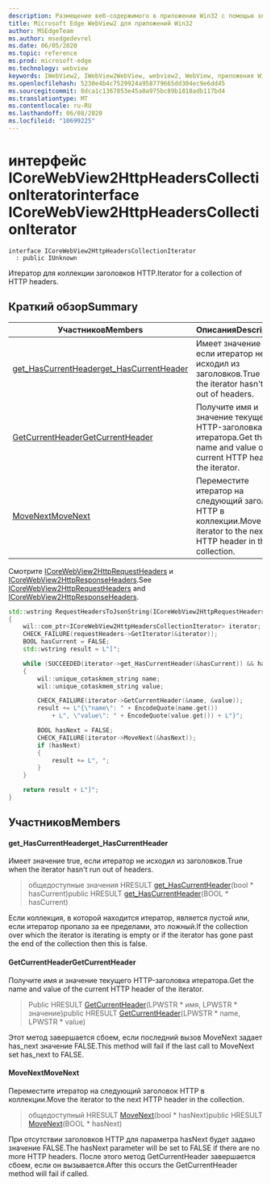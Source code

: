 ```yaml
---
description: Размещение веб-содержимого в приложении Win32 с помощью элемента управления Microsoft Edge WebView2
title: Microsoft Edge WebView2 для приложений Win32
author: MSEdgeTeam
ms.author: msedgedevrel
ms.date: 06/05/2020
ms.topic: reference
ms.prod: microsoft-edge
ms.technology: webview
keywords: IWebView2, IWebView2WebView, webview2, WebView, приложения Win32, Win32, EDGE, ICoreWebView2, ICoreWebView2Controller, элемент управления "веб-браузер", HTML Edge
ms.openlocfilehash: 5230e4b4c7529924a958779665dd304ec9e6dd45
ms.sourcegitcommit: 8dca1c1367853e45a0a975bc89b1818adb117bd4
ms.translationtype: MT
ms.contentlocale: ru-RU
ms.lasthandoff: 06/08/2020
ms.locfileid: "10699225"
---
```

# <span data-ttu-id="06bbe-104">интерфейс ICoreWebView2HttpHeadersCollectionIterator</span><span class="sxs-lookup"><span data-stu-id="06bbe-104">interface ICoreWebView2HttpHeadersCollectionIterator</span></span> 

```
interface ICoreWebView2HttpHeadersCollectionIterator
  : public IUnknown
```

<span data-ttu-id="06bbe-105">Итератор для коллекции заголовков HTTP.</span><span class="sxs-lookup"><span data-stu-id="06bbe-105">Iterator for a collection of HTTP headers.</span></span>

## <span data-ttu-id="06bbe-106">Краткий обзор</span><span class="sxs-lookup"><span data-stu-id="06bbe-106">Summary</span></span>

 <span data-ttu-id="06bbe-107">Участников</span><span class="sxs-lookup"><span data-stu-id="06bbe-107">Members</span></span>                        | <span data-ttu-id="06bbe-108">Описания</span><span class="sxs-lookup"><span data-stu-id="06bbe-108">Descriptions</span></span>
--------------------------------|---------------------------------------------
[<span data-ttu-id="06bbe-109">get_HasCurrentHeader</span><span class="sxs-lookup"><span data-stu-id="06bbe-109">get_HasCurrentHeader</span></span>](#get_hascurrentheader) | <span data-ttu-id="06bbe-110">Имеет значение true, если итератор не исходил из заголовков.</span><span class="sxs-lookup"><span data-stu-id="06bbe-110">True when the iterator hasn't run out of headers.</span></span>
[<span data-ttu-id="06bbe-111">GetCurrentHeader</span><span class="sxs-lookup"><span data-stu-id="06bbe-111">GetCurrentHeader</span></span>](#getcurrentheader) | <span data-ttu-id="06bbe-112">Получите имя и значение текущего HTTP-заголовка итератора.</span><span class="sxs-lookup"><span data-stu-id="06bbe-112">Get the name and value of the current HTTP header of the iterator.</span></span>
[<span data-ttu-id="06bbe-113">MoveNext</span><span class="sxs-lookup"><span data-stu-id="06bbe-113">MoveNext</span></span>](#movenext) | <span data-ttu-id="06bbe-114">Переместите итератор на следующий заголовок HTTP в коллекции.</span><span class="sxs-lookup"><span data-stu-id="06bbe-114">Move the iterator to the next HTTP header in the collection.</span></span>

<span data-ttu-id="06bbe-115">Смотрите [ICoreWebView2HttpRequestHeaders](icorewebview2httprequestheaders.md) и [ICoreWebView2HttpResponseHeaders](icorewebview2httpresponseheaders.md).</span><span class="sxs-lookup"><span data-stu-id="06bbe-115">See [ICoreWebView2HttpRequestHeaders](icorewebview2httprequestheaders.md) and [ICoreWebView2HttpResponseHeaders](icorewebview2httpresponseheaders.md).</span></span> 
```cpp
std::wstring RequestHeadersToJsonString(ICoreWebView2HttpRequestHeaders* requestHeaders)
{
    wil::com_ptr<ICoreWebView2HttpHeadersCollectionIterator> iterator;
    CHECK_FAILURE(requestHeaders->GetIterator(&iterator));
    BOOL hasCurrent = FALSE;
    std::wstring result = L"[";

    while (SUCCEEDED(iterator->get_HasCurrentHeader(&hasCurrent)) && hasCurrent)
    {
        wil::unique_cotaskmem_string name;
        wil::unique_cotaskmem_string value;

        CHECK_FAILURE(iterator->GetCurrentHeader(&name, &value));
        result += L"{\"name\": " + EncodeQuote(name.get())
            + L", \"value\": " + EncodeQuote(value.get()) + L"}";

        BOOL hasNext = FALSE;
        CHECK_FAILURE(iterator->MoveNext(&hasNext));
        if (hasNext)
        {
            result += L", ";
        }
    }

    return result + L"]";
}
```

## <span data-ttu-id="06bbe-116">Участников</span><span class="sxs-lookup"><span data-stu-id="06bbe-116">Members</span></span>

#### <span data-ttu-id="06bbe-117">get_HasCurrentHeader</span><span class="sxs-lookup"><span data-stu-id="06bbe-117">get_HasCurrentHeader</span></span> 

<span data-ttu-id="06bbe-118">Имеет значение true, если итератор не исходил из заголовков.</span><span class="sxs-lookup"><span data-stu-id="06bbe-118">True when the iterator hasn't run out of headers.</span></span>

> <span data-ttu-id="06bbe-119">общедоступные значения HRESULT [get_HasCurrentHeader](#get_hascurrentheader)(bool \* hasCurrent)</span><span class="sxs-lookup"><span data-stu-id="06bbe-119">public HRESULT [get_HasCurrentHeader](#get_hascurrentheader)(BOOL \* hasCurrent)</span></span>

<span data-ttu-id="06bbe-120">Если коллекция, в которой находится итератор, является пустой или, если итератор пропало за ее пределами, это ложный.</span><span class="sxs-lookup"><span data-stu-id="06bbe-120">If the collection over which the iterator is iterating is empty or if the iterator has gone past the end of the collection then this is false.</span></span>

#### <span data-ttu-id="06bbe-121">GetCurrentHeader</span><span class="sxs-lookup"><span data-stu-id="06bbe-121">GetCurrentHeader</span></span> 

<span data-ttu-id="06bbe-122">Получите имя и значение текущего HTTP-заголовка итератора.</span><span class="sxs-lookup"><span data-stu-id="06bbe-122">Get the name and value of the current HTTP header of the iterator.</span></span>

> <span data-ttu-id="06bbe-123">Public HRESULT [GetCurrentHeader](#getcurrentheader)(LPWSTR \* имя, LPWSTR \* значение)</span><span class="sxs-lookup"><span data-stu-id="06bbe-123">public HRESULT [GetCurrentHeader](#getcurrentheader)(LPWSTR \* name, LPWSTR \* value)</span></span>

<span data-ttu-id="06bbe-124">Этот метод завершается сбоем, если последний вызов MoveNext задает has_next значение FALSE.</span><span class="sxs-lookup"><span data-stu-id="06bbe-124">This method will fail if the last call to MoveNext set has_next to FALSE.</span></span>

#### <span data-ttu-id="06bbe-125">MoveNext</span><span class="sxs-lookup"><span data-stu-id="06bbe-125">MoveNext</span></span> 

<span data-ttu-id="06bbe-126">Переместите итератор на следующий заголовок HTTP в коллекции.</span><span class="sxs-lookup"><span data-stu-id="06bbe-126">Move the iterator to the next HTTP header in the collection.</span></span>

> <span data-ttu-id="06bbe-127">общедоступный HRESULT [MoveNext](#movenext)(bool \* hasNext)</span><span class="sxs-lookup"><span data-stu-id="06bbe-127">public HRESULT [MoveNext](#movenext)(BOOL \* hasNext)</span></span>

<span data-ttu-id="06bbe-128">При отсутствии заголовков HTTP для параметра hasNext будет задано значение FALSE.</span><span class="sxs-lookup"><span data-stu-id="06bbe-128">The hasNext parameter will be set to FALSE if there are no more HTTP headers.</span></span> <span data-ttu-id="06bbe-129">После этого метод GetCurrentHeader завершается сбоем, если он вызывается.</span><span class="sxs-lookup"><span data-stu-id="06bbe-129">After this occurs the GetCurrentHeader method will fail if called.</span></span>

